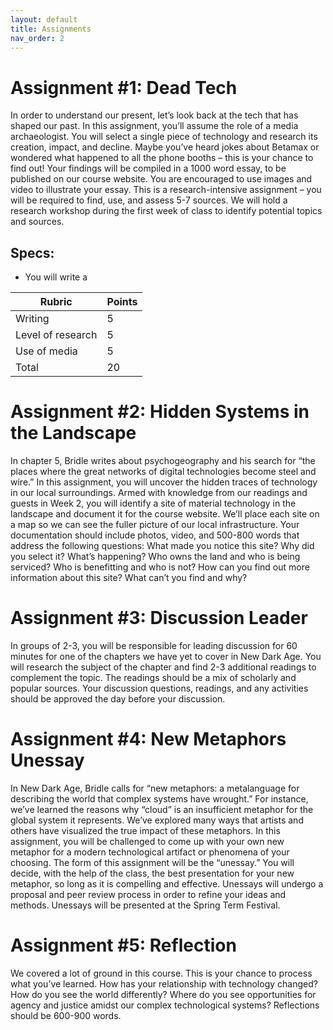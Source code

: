 ```yaml
---
layout: default
title: Assignments 
nav_order: 2
---
```


# Assignment #1: Dead Tech 

In order to understand our present, let’s look back at the tech that has shaped our past. In this assignment, you’ll assume the role of a media archaeologist. You will select a single piece of technology and research its creation, impact, and decline. Maybe you’ve heard jokes about Betamax or wondered what happened to all the phone booths – this is your chance to find out! Your findings will be compiled in a 1000 word essay, to be published on our course website. You are encouraged to use images and video to illustrate your essay. This is a research-intensive assignment – you will be required to find, use, and assess 5-7 sources. We will hold a research workshop during the first week of class to identify potential topics and sources. 

## Specs:
* You will write a 


|Rubric|Points|
|--|--|
|Writing|5|
|Level of research|5|
|Use of media|5 | 
|Total|	20|



# Assignment #2: Hidden Systems in the Landscape

In chapter 5, Bridle writes about psychogeography and his search for “the places where the great networks of digital technologies become steel and wire.” In this assignment, you will uncover the hidden traces of technology in our local surroundings. Armed with knowledge from our readings and guests in Week 2, you will identify a site of material technology in the landscape and document it for the course website. We’ll place each site on a map so we can see the fuller picture of our local infrastructure. Your documentation should include photos, video, and 500-800 words that address the following questions: What made you notice this site? Why did you select it? What’s happening? Who owns the land and who is being serviced? Who is benefitting and who is not? How can you find out more information about this site? What can’t you find and why? 

# Assignment #3: Discussion Leader

In groups of 2-3, you will be responsible for leading discussion for 60 minutes for one of the chapters we have yet to cover in New Dark Age. You will research the subject of the chapter and find 2-3 additional readings to complement the topic. The readings should be a mix of scholarly and popular sources. Your discussion questions, readings, and any activities should be approved the day before your discussion. 

# Assignment #4: New Metaphors Unessay

In New Dark Age, Bridle calls for “new metaphors: a metalanguage for describing the world that complex systems have wrought.” For instance, we’ve learned the reasons why “cloud” is an insufficient metaphor for the global system it represents. We’ve explored many ways that artists and others have visualized the true impact of these metaphors. In this assignment, you will be challenged to come up with your own new metaphor for a modern technological artifact or phenomena of your choosing. The form of this assignment will be the “unessay.” You will decide, with the help of the class, the best presentation for your new metaphor, so long as it is compelling and effective. Unessays will undergo a proposal and peer review process in order to refine your ideas and methods. Unessays will be presented at the Spring Term Festival. 

# Assignment #5: Reflection

We covered a lot of ground in this course. This is your chance to process what you’ve learned. How has your relationship with technology changed? How do you see the world differently? Where do you see opportunities for agency and justice amidst our complex technological systems? Reflections should be 600-900 words. 
